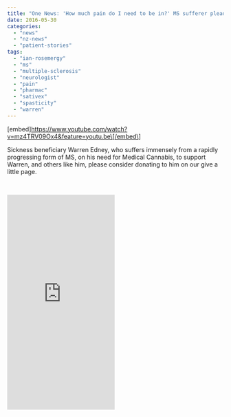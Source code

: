 ```yaml
---
title: "One News: 'How much pain do I need to be in?' MS sufferer pleads for funding of medical cannabis"
date: 2016-05-30
categories: 
  - "news"
  - "nz-news"
  - "patient-stories"
tags: 
  - "ian-rosemergy"
  - "ms"
  - "multiple-sclerosis"
  - "neurologist"
  - "pain"
  - "pharmac"
  - "sativex"
  - "spasticity"
  - "warren"
---
```


\[embed\]https://www.youtube.com/watch?v=mz4TRV09Ox4&feature=youtu.be\[/embed\]

Sickness beneficiary Warren Edney, who suffers immensely from a rapidly progressing form of MS, on his need for Medical Cannabis, to support Warren, and others like him, please consider donating to him on our give a little page.

 

<iframe src="http://widget.givealittle.co.nz/cause/legalmcfor10/light-skyscraper" width="250" height="500" frameborder="0" seamless="seamless"></iframe>
